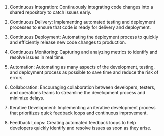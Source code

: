 1. Continuous Integration: Continuously integrating code changes into a shared repository to catch issues early.

2. Continuous Delivery: Implementing automated testing and deployment processes to ensure that code is ready for delivery and deployment.

3. Continuous Deployment: Automating the deployment process to quickly and efficiently release new code changes to production.

4. Continuous Monitoring: Capturing and analyzing metrics to identify and resolve issues in real time.

5. Automation: Automating as many aspects of the development, testing, and deployment process as possible to save time and reduce the risk of errors.

6. Collaboration: Encouraging collaboration between developers, testers, and operations teams to streamline the development process and minimize delays.

7. Iterative Development: Implementing an iterative development process that prioritizes quick feedback loops and continuous improvement.

8. Feedback Loops: Creating automated feedback loops to help developers quickly identify and resolve issues as soon as they arise.